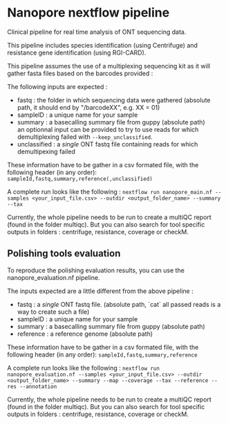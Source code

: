 # Nanopore nextflow pipeline

Clinical pipeline for real time analysis of ONT sequencing data.

This pipeline includes species identification (using Centrifuge) and resistance gene identification (using RGI-CARD).

This pipeline assumes the use of a multiplexing sequencing kit as it will gather fasta files based on the barcodes provided :

The following inputs are expected :
- fastq     : the folder in which sequencing data were gathered (absolute path, it should end by "/barcodeXX", e.g. XX = 01)
- sampleID  : a unique name for your sample
- summary   : a basecalling summary file from guppy (absolute path)  
an optionnal input can be provided to try to use reads for which demultiplexing failed with `--keep_unclassified`.
- unclassified : a *single* ONT fastq file containing reads for which demultipexing failed 

These information have to be gather in a csv formated file, with the following header (in any order):
`sampleId,fastq,summary,reference(,unclassified)`

A complete run looks like the following :
`nextflow run nanopore_main.nf --samples <your_input_file.csv> --outdir <output_folder_name> --summary --tax`

Currently, the whole pipeline needs to be run to create a multiQC report (found in the folder multiqc).
But you can also search for tool specific outputs in folders : centrifuge, resistance, coverage or checkM.



## Polishing tools evaluation

To reproduce the polishing evaluation results, you can use the nanopore_evaluation.nf pipeline.

The inputs expected are a little different from the above pipeline :
- fastq     : a *single* ONT fastq file. (absolute path, ´cat´ all passed reads is a way to create such a file)
- sampleID  : a unique name for your sample
- summary   : a basecalling summary file from guppy (absolute path)
- reference : a reference genome (absolute path)

These information have to be gather in a csv formated file, with the following header (in any order):
`sampleId,fastq,summary,reference`

A complete run looks like the following :
`nextflow run nanopore_evaluation.nf --samples <your_input_file.csv> --outdir <output_folder_name> --summary --map --coverage --tax --reference --res --annotation`

Currently, the whole pipeline needs to be run to create a multiQC report (found in the folder multiqc).
But you can also search for tool specific outputs in folders : centrifuge, resistance, coverage or checkM.




